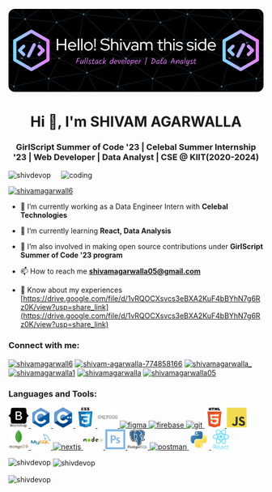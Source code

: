 ![Header](./github-header-image.png)
<h1 align="center">Hi 👋, I'm SHIVAM AGARWALLA</h1>
<h3 align="center">GirlScript Summer of Code '23 | Celebal Summer Internship '23 | Web Developer | Data Analyst | CSE @ KIIT(2020-2024)</h3>

<img align="right" width="400" alt="coding" src="https://cdn.dribbble.com/users/1162077/screenshots/3848914/programmer.gif">

<p align="left"> <img src="https://komarev.com/ghpvc/?username=shivdevop&label=Profile%20views&color=0e75b6&style=flat" alt="shivdevop" /> </p>

<p align="left"> <a href="https://twitter.com/shivamagarwall6" target="blank"><img src="https://img.shields.io/twitter/follow/shivamagarwall6?logo=twitter&style=for-the-badge" alt="shivamagarwall6" /></a> </p>

- 🔭 I’m currently working as a Data Engineer Intern with **Celebal Technologies**

- 🌱 I’m currently learning **React, Data Analysis**

- 🤝 I’m also involved in making open source contributions under **GirlScript Summer of Code '23 program**

- 📫 How to reach me **shivamagarwalla05@gmail.com**

- 📄 Know about my experiences [https://drive.google.com/file/d/1vRQOCXsvcs3eBXA2KuF4bBYhN7g6Rz0K/view?usp=share_link](https://drive.google.com/file/d/1vRQOCXsvcs3eBXA2KuF4bBYhN7g6Rz0K/view?usp=share_link)

<h3 align="left">Connect with me:</h3>
<p align="left">
<a href="https://twitter.com/shivamagarwall6" target="blank"><img align="center" src="https://raw.githubusercontent.com/rahuldkjain/github-profile-readme-generator/master/src/images/icons/Social/twitter.svg" alt="shivamagarwall6" height="30" width="40" /></a>
<a href="https://linkedin.com/in/shivam-agarwalla-774858166" target="blank"><img align="center" src="https://raw.githubusercontent.com/rahuldkjain/github-profile-readme-generator/master/src/images/icons/Social/linked-in-alt.svg" alt="shivam-agarwalla-774858166" height="30" width="40" /></a>
<a href="https://instagram.com/shivamagarwalla_" target="blank"><img align="center" src="https://raw.githubusercontent.com/rahuldkjain/github-profile-readme-generator/master/src/images/icons/Social/instagram.svg" alt="shivamagarwalla_" height="30" width="40" /></a>
<a href="https://www.hackerrank.com/shivamagarwalla1" target="blank"><img align="center" src="https://raw.githubusercontent.com/rahuldkjain/github-profile-readme-generator/master/src/images/icons/Social/hackerrank.svg" alt="shivamagarwalla1" height="30" width="40" /></a>
<a href="https://www.leetcode.com/shivamagarwalla" target="blank"><img align="center" src="https://raw.githubusercontent.com/rahuldkjain/github-profile-readme-generator/master/src/images/icons/Social/leet-code.svg" alt="shivamagarwalla" height="30" width="40" /></a>
<a href="https://auth.geeksforgeeks.org/user/shivamagarwalla05" target="blank"><img align="center" src="https://raw.githubusercontent.com/rahuldkjain/github-profile-readme-generator/master/src/images/icons/Social/geeks-for-geeks.svg" alt="shivamagarwalla05" height="30" width="40" /></a>
</p>

<h3 align="left">Languages and Tools:</h3>
<p align="left"> <a href="https://getbootstrap.com" target="_blank" rel="noreferrer"> <img src="https://raw.githubusercontent.com/devicons/devicon/master/icons/bootstrap/bootstrap-plain-wordmark.svg" alt="bootstrap" width="40" height="40"/> </a> <a href="https://www.cprogramming.com/" target="_blank" rel="noreferrer"> <img src="https://raw.githubusercontent.com/devicons/devicon/master/icons/c/c-original.svg" alt="c" width="40" height="40"/> </a> <a href="https://www.w3schools.com/cpp/" target="_blank" rel="noreferrer"> <img src="https://raw.githubusercontent.com/devicons/devicon/master/icons/cplusplus/cplusplus-original.svg" alt="cplusplus" width="40" height="40"/> </a> <a href="https://www.w3schools.com/css/" target="_blank" rel="noreferrer"> <img src="https://raw.githubusercontent.com/devicons/devicon/master/icons/css3/css3-original-wordmark.svg" alt="css3" width="40" height="40"/> </a> <a href="https://expressjs.com" target="_blank" rel="noreferrer"> <img src="https://raw.githubusercontent.com/devicons/devicon/master/icons/express/express-original-wordmark.svg" alt="express" width="40" height="40"/> </a> <a href="https://www.figma.com/" target="_blank" rel="noreferrer"> <img src="https://www.vectorlogo.zone/logos/figma/figma-icon.svg" alt="figma" width="40" height="40"/> </a> <a href="https://firebase.google.com/" target="_blank" rel="noreferrer"> <img src="https://www.vectorlogo.zone/logos/firebase/firebase-icon.svg" alt="firebase" width="40" height="40"/> </a> <a href="https://git-scm.com/" target="_blank" rel="noreferrer"> <img src="https://www.vectorlogo.zone/logos/git-scm/git-scm-icon.svg" alt="git" width="40" height="40"/> </a> <a href="https://www.w3.org/html/" target="_blank" rel="noreferrer"> <img src="https://raw.githubusercontent.com/devicons/devicon/master/icons/html5/html5-original-wordmark.svg" alt="html5" width="40" height="40"/> </a> <a href="https://developer.mozilla.org/en-US/docs/Web/JavaScript" target="_blank" rel="noreferrer"> <img src="https://raw.githubusercontent.com/devicons/devicon/master/icons/javascript/javascript-original.svg" alt="javascript" width="40" height="40"/> </a> <a href="https://www.mongodb.com/" target="_blank" rel="noreferrer"> <img src="https://raw.githubusercontent.com/devicons/devicon/master/icons/mongodb/mongodb-original-wordmark.svg" alt="mongodb" width="40" height="40"/> </a> <a href="https://www.mysql.com/" target="_blank" rel="noreferrer"> <img src="https://raw.githubusercontent.com/devicons/devicon/master/icons/mysql/mysql-original-wordmark.svg" alt="mysql" width="40" height="40"/> </a> <a href="https://nextjs.org/" target="_blank" rel="noreferrer"> <img src="https://cdn.worldvectorlogo.com/logos/nextjs-2.svg" alt="nextjs" width="40" height="40"/> </a> <a href="https://nodejs.org" target="_blank" rel="noreferrer"> <img src="https://raw.githubusercontent.com/devicons/devicon/master/icons/nodejs/nodejs-original-wordmark.svg" alt="nodejs" width="40" height="40"/> </a> <a href="https://www.photoshop.com/en" target="_blank" rel="noreferrer"> <img src="https://raw.githubusercontent.com/devicons/devicon/master/icons/photoshop/photoshop-line.svg" alt="photoshop" width="40" height="40"/> </a> <a href="https://www.postgresql.org" target="_blank" rel="noreferrer"> <img src="https://raw.githubusercontent.com/devicons/devicon/master/icons/postgresql/postgresql-original-wordmark.svg" alt="postgresql" width="40" height="40"/> </a> <a href="https://postman.com" target="_blank" rel="noreferrer"> <img src="https://www.vectorlogo.zone/logos/getpostman/getpostman-icon.svg" alt="postman" width="40" height="40"/> </a> <a href="https://www.python.org" target="_blank" rel="noreferrer"> <img src="https://raw.githubusercontent.com/devicons/devicon/master/icons/python/python-original.svg" alt="python" width="40" height="40"/> </a> <a href="https://reactjs.org/" target="_blank" rel="noreferrer"> <img src="https://raw.githubusercontent.com/devicons/devicon/master/icons/react/react-original-wordmark.svg" alt="react" width="40" height="40"/> </a> </p>

<p><img align="left" src="https://github-readme-stats.vercel.app/api/top-langs?username=shivdevop&show_icons=true&locale=en&layout=compact" alt="shivdevop" /></p>

<p>&nbsp;<img align="center" src="https://github-readme-stats.vercel.app/api?username=shivdevop&show_icons=true&locale=en" alt="shivdevop" /></p>

<p><img align="center" src="https://github-readme-streak-stats.herokuapp.com/?user=shivdevop&" alt="shivdevop" /></p>

